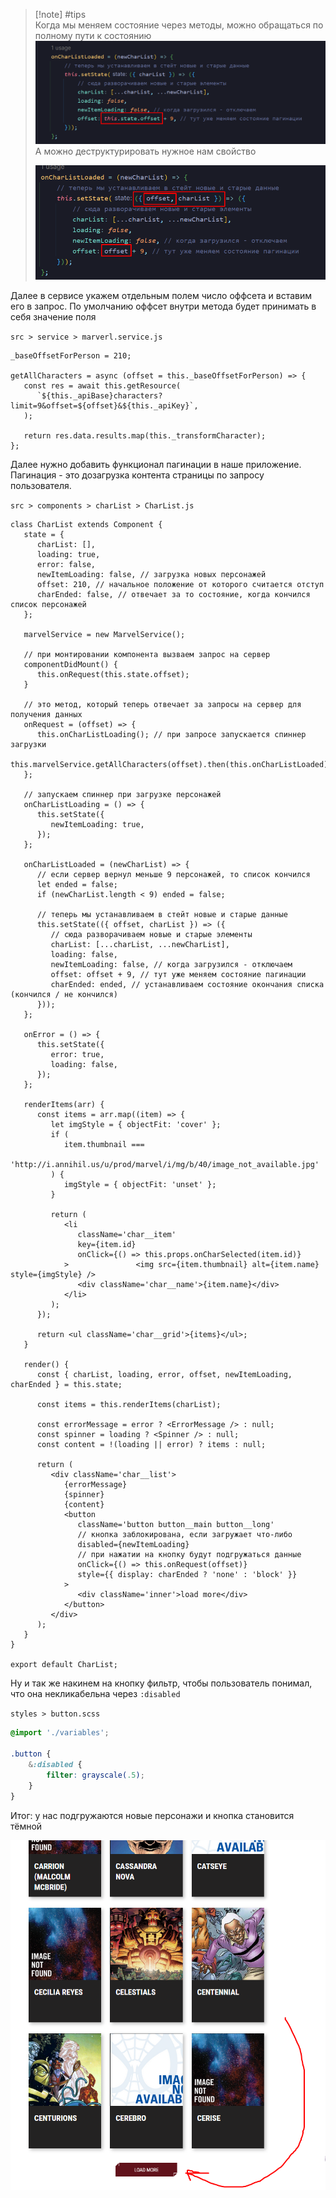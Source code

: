 
>[!note] #tips  
>Когда мы меняем состояние через методы, можно обращаться по полному пути к состоянию 
> ![](_png/Pasted%20image%2020230305094722.png)
> А можно деструктурировать нужное нам свойство
> 
> ![](_png/Pasted%20image%2020230305094725.png)

Далее в сервисе укажем отдельным полем число оффсета и вставим его в запрос. По умолчанию оффсет внутри метода будет принимать в себя значение поля

`src > service > marverl.service.js`
```JS
_baseOffsetForPerson = 210;  

getAllCharacters = async (offset = this._baseOffsetForPerson) => {  
   const res = await this.getResource(  
      `${this._apiBase}characters?limit=9&offset=${offset}&${this._apiKey}`,  
   );  
  
   return res.data.results.map(this._transformCharacter);  
};
```

Далее нужно добавить функционал пагинации в наше приложение. Пагинация - это дозагрузка контента страницы по запросу пользователя.



`src > components > charList > CharList.js`
```JS
class CharList extends Component {  
   state = {  
      charList: [],  
      loading: true,  
      error: false,  
      newItemLoading: false, // загрузка новых персонажей  
      offset: 210, // начальное положение от которого считается отступ  
      charEnded: false, // отвечает за то состояние, когда кончился список персонажей  
   };  
  
   marvelService = new MarvelService();  
  
   // при монтировании компонента вызваем запрос на сервер  
   componentDidMount() {  
      this.onRequest(this.state.offset);  
   }  
  
   // это метод, который теперь отвечает за запросы на сервер для получения данных  
   onRequest = (offset) => {  
      this.onCharListLoading(); // при запросе запускается спиннер загрузки  
      this.marvelService.getAllCharacters(offset).then(this.onCharListLoaded).catch(this.onError);  
   };  
  
   // запускаем спиннер при загрузке персонажей  
   onCharListLoading = () => {  
      this.setState({  
         newItemLoading: true,  
      });  
   };  
  
   onCharListLoaded = (newCharList) => {  
      // если сервер вернул меньше 9 персонажей, то список кончился  
      let ended = false;  
      if (newCharList.length < 9) ended = false;  
  
      // теперь мы устанавливаем в стейт новые и старые данные  
      this.setState(({ offset, charList }) => ({  
         // сюда разворачиваем новые и старые элементы  
         charList: [...charList, ...newCharList],  
         loading: false,  
         newItemLoading: false, // когда загрузился - отключаем  
         offset: offset + 9, // тут уже меняем состояние пагинации  
         charEnded: ended, // устанавливаем состояние окончания списка (кончился / не кончился)  
      }));  
   };  
  
   onError = () => {  
      this.setState({  
         error: true,  
         loading: false,  
      });  
   };  
  
   renderItems(arr) {  
      const items = arr.map((item) => {  
         let imgStyle = { objectFit: 'cover' };  
         if (  
            item.thumbnail ===  
            'http://i.annihil.us/u/prod/marvel/i/mg/b/40/image_not_available.jpg'  
         ) {  
            imgStyle = { objectFit: 'unset' };  
         }  
  
         return (  
            <li  
               className='char__item'  
               key={item.id}  
               onClick={() => this.props.onCharSelected(item.id)}  
            >               <img src={item.thumbnail} alt={item.name} style={imgStyle} />  
               <div className='char__name'>{item.name}</div>  
            </li>  
         );  
      });  
  
      return <ul className='char__grid'>{items}</ul>;  
   }  
  
   render() {  
      const { charList, loading, error, offset, newItemLoading, charEnded } = this.state;  
  
      const items = this.renderItems(charList);  
  
      const errorMessage = error ? <ErrorMessage /> : null;  
      const spinner = loading ? <Spinner /> : null;  
      const content = !(loading || error) ? items : null;  
  
      return (  
         <div className='char__list'>  
            {errorMessage}  
            {spinner}  
            {content}  
            <button  
               className='button button__main button__long'  
               // кнопка заблокирована, если загружает что-либо  
               disabled={newItemLoading}  
               // при нажатии на кнопку будут подгружаться данные  
               onClick={() => this.onRequest(offset)}  
               style={{ display: charEnded ? 'none' : 'block' }}  
            >  
               <div className='inner'>load more</div>  
            </button>  
         </div>  
      );  
   }  
}  
  
export default CharList;
```

Ну и так же накинем на кнопку фильтр, чтобы пользователь понимал, что она некликабельна через `:disabled`

`styles > button.scss`
```SCSS
@import './variables';  
  
.button {  
    &:disabled {  
        filter: grayscale(.5);  
    }  
}
```

Итог: у нас подгружаются новые персонажи и кнопка становится тёмной

![](_png/Pasted%20image%2020230305104940.png)